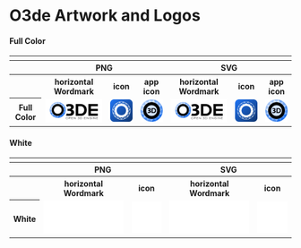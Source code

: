 # O3de Artwork and Logos

#### Full Color

<table>
    <tr>
    	<th colspan="9"></th>
    </tr>
    <tr>
        <th></th>
        <th colspan="3">PNG</th>
        <th colspan="3">SVG</th>
    </tr>
    <tr>
        <th></th>
        <th>horizontal Wordmark</th>
        <th>icon</th>
        <th>app icon</th>
        <th>horizontal Wordmark</th>
        <th>icon</th>
        <th>app icon</th>    </tr>
    <tr>
        <th>Full Color</th>
        <td><img src="o3de/01_O3DE_Color%20Logo%20with%20Wordmark/O3DE%20Color%20Logo.png" width="200"></td>
        <td><img src="o3de/03_O3DE_Color%20Application%20Icon/Square/O3DE%20Icon_96.png" width="75"></td>
        <td><img src="o3de/03_O3DE_Color%20Application%20Icon/Round/Engine%20Color%20Color.png" width="75"></td>
        <td><img src="o3de/01_O3DE_Color%20Logo%20with%20Wordmark/O3DE%20Color%20Logo.svg" width="200"></td>
        <td><img src="o3de/03_O3DE_Color Application Icon/Square/O3DE Icon.svg" width="75"></td>
         <td><img src="o3de/03_O3DE_Color Application Icon/Round/Engine Icon v2.svg" width="75"></td>
    </tr>
</table>

#### White

<table>
    <tr>
    	<th colspan="4"></th>
    </tr>
    <tr>
        <th></th>
        <th colspan="2">PNG</th>
        <th colspan="2">SVG</th>
    </tr>
    <tr>
        <th></th>
        <th>horizontal Wordmark</th>
        <th>icon</th>
        <th>horizontal Wordmark</th>
        <th>icon</th>
    </tr>
    <tr>
        <th>White</th>
        <td><img src="https://github.com/theheels/O3DF_art/blob/main/o3de/02_O3DE_White%20Logo%20with%20Wordmark/O3DE%20White%20Logo.png" width="200</td>
        <td><img src="https://github.com/theheels/O3DF_art/blob/main/o3de/04_O3DE_White%20Application%20Icon/B%26W%20Icon%20v2_192.png" width="75"></td>
        <td><img src="https://github.com/theheels/O3DF_art/blob/main/o3de/04_O3DE_White%20Application%20Icon/B%26W%20Icon%20v2_192.png" width="75"></td>
        <td><img src="https://github.com/theheels/O3DF_art/blob/main/o3de/02_O3DE_White%20Logo%20with%20Wordmark/O3DE%20White%20Logo.svg" width="200"></td>
         <td><img src="https://github.com/theheels/O3DF_art/blob/main/o3de/04_O3DE_White%20Application%20Icon/B%26W%20Icon%20v2.svg" width="75"></td>
    </tr>
</table>
